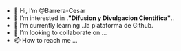 - 👋 Hi, I’m @Barrera-Cesar
- 👀 I’m interested in .**"Difusion y Divulgacion Cientifica"**..
- 🌱 I’m currently learning ..la plataforma de Github.
- 💞️ I’m looking to collaborate on ...
- 📫 How to reach me ...

<!---
Barrera-Cesar/Barrera-Cesar is a ✨ special ✨ repository because its `README.md` (this file) appears on your GitHub profile.
You can click the Preview link to take a look at your changes.
--->
